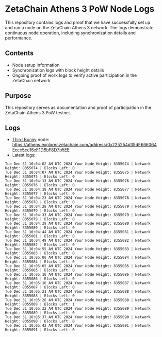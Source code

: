 # ZetaChain Athens 3 PoW Node Logs
This repository contains logs and proof that we have successfully set up and run a node on the ZetaChain Athens 3 network. The logs demonstrate continuous node operation, including synchronization details and performance.

## Contents
- Node setup information
- Synchronization logs with block height details
- Ongoing proof of work logs to verify active participation in the ZetaChain network

## Purpose
This repository serves as documentation and proof of participation in the ZetaChain Athens 3 PoW testnet.

## Logs

- [Third Bunny](https://thirdbunny.xyz/) node: https://athens.explorer.zetachain.com/address/0x225254d35dE666064Eccc5ce16eF1D8bF8D7b5EE
- Latest logs:
```
Tue Dec 31 10:04:02 AM UTC 2024 Your Node Height: 8355074 | Network Height: 8355074 | Blocks Left: 0
Tue Dec 31 10:04:07 AM UTC 2024 Your Node Height: 8355075 | Network Height: 8355075 | Blocks Left: 0
Tue Dec 31 10:04:13 AM UTC 2024 Your Node Height: 8355076 | Network Height: 8355076 | Blocks Left: 0
Tue Dec 31 10:04:18 AM UTC 2024 Your Node Height: 8355077 | Network Height: 8355077 | Blocks Left: 0
Tue Dec 31 10:04:23 AM UTC 2024 Your Node Height: 8355078 | Network Height: 8355078 | Blocks Left: 0
Tue Dec 31 10:04:28 AM UTC 2024 Your Node Height: 8355079 | Network Height: 8355079 | Blocks Left: 0
Tue Dec 31 10:04:33 AM UTC 2024 Your Node Height: 8355079 | Network Height: 8355079 | Blocks Left: 0
Tue Dec 31 10:04:39 AM UTC 2024 Your Node Height: 8355080 | Network Height: 8355080 | Blocks Left: 0
Tue Dec 31 10:04:44 AM UTC 2024 Your Node Height: 8355081 | Network Height: 8355081 | Blocks Left: 0
Tue Dec 31 10:04:49 AM UTC 2024 Your Node Height: 8355082 | Network Height: 8355082 | Blocks Left: 0
Tue Dec 31 10:04:55 AM UTC 2024 Your Node Height: 8355083 | Network Height: 8355083 | Blocks Left: 0
Tue Dec 31 10:05:00 AM UTC 2024 Your Node Height: 8355084 | Network Height: 8355084 | Blocks Left: 0
Tue Dec 31 10:05:05 AM UTC 2024 Your Node Height: 8355085 | Network Height: 8355085 | Blocks Left: 0
Tue Dec 31 10:05:10 AM UTC 2024 Your Node Height: 8355086 | Network Height: 8355086 | Blocks Left: 0
Tue Dec 31 10:05:16 AM UTC 2024 Your Node Height: 8355087 | Network Height: 8355087 | Blocks Left: 0
Tue Dec 31 10:05:21 AM UTC 2024 Your Node Height: 8355088 | Network Height: 8355088 | Blocks Left: 0
Tue Dec 31 10:05:26 AM UTC 2024 Your Node Height: 8355088 | Network Height: 8355089 | Blocks Left: 1
Tue Dec 31 10:05:32 AM UTC 2024 Your Node Height: 8355089 | Network Height: 8355089 | Blocks Left: 0
Tue Dec 31 10:05:37 AM UTC 2024 Your Node Height: 8355090 | Network Height: 8355090 | Blocks Left: 0
Tue Dec 31 10:05:42 AM UTC 2024 Your Node Height: 8355091 | Network Height: 8355091 | Blocks Left: 0
```
